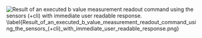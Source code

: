 ![Result of an executed b value measurement readout command using the sensors (+cli) with immediate user readable response. \label{Result_of_an_executed_b_value_measurement_readout_command_using_the_sensors_(+cli)_with_immediate_user_readable_response.png}](./generated_images/border_Result_of_an_executed_b_value_measurement_readout_command_using_the_sensors_(+cli)_with_immediate_user_readable_response.png)

